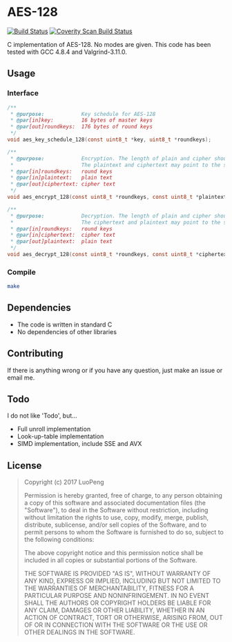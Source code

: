 # AES-128

[![Build Status](https://travis-ci.org/openluopworld/aes_128.svg?branch=master)](https://travis-ci.org/openluopworld/aes_128) [![Coverity Scan Build Status](https://img.shields.io/coverity/scan/11502.svg)](https://scan.coverity.com/projects/openluopworld-aes_128)

C implementation of AES-128. No modes are given. This code has been tested with GCC 4.8.4 and Valgrind-3.11.0.

## Usage

### Interface

```C
/**
 * @purpose:            Key schedule for AES-128
 * @par[in]key:         16 bytes of master keys
 * @par[out]roundkeys:  176 bytes of round keys
 */
void aes_key_schedule_128(const uint8_t *key, uint8_t *roundkeys);

/**
 * @purpose:            Encryption. The length of plain and cipher should be one block (16 bytes).
 *                      The plaintext and ciphertext may point to the same memory
 * @par[in]roundkeys:   round keys
 * @par[in]plaintext:   plain text
 * @par[out]ciphertext: cipher text
 */
void aes_encrypt_128(const uint8_t *roundkeys, const uint8_t *plaintext, uint8_t *ciphertext);

/**
 * @purpose:            Decryption. The length of plain and cipher should be one block (16 bytes).
 *                      The ciphertext and plaintext may point to the same memory
 * @par[in]roundkeys:   round keys
 * @par[in]ciphertext:  cipher text
 * @par[out]plaintext:  plain text
 */
void aes_decrypt_128(const uint8_t *roundkeys, const uint8_t *ciphertext, uint8_t *plaintext);
```

### Compile
```sh
make
```

## Dependencies

+ The code is written in standard C
+ No dependencies of other libraries

## Contributing

If there is anything wrong or if you have any question, just make an issue or email me.

## Todo
I do not like 'Todo', but...

+ Full unroll implementation
+ Look-up-table implementation
+ SIMD implementation, include SSE and AVX

## License

> Copyright (c) 2017 LuoPeng
> 
> Permission is hereby granted, free of charge, to any person obtaining a copy
> of this software and associated documentation files (the "Software"), to deal
> in the Software without restriction, including without limitation the rights
> to use, copy, modify, merge, publish, distribute, sublicense, and/or sell
> copies of the Software, and to permit persons to whom the Software is
> furnished to do so, subject to the following conditions:
> 
> The above copyright notice and this permission notice shall be included in all
> copies or substantial portions of the Software.
> 
> THE SOFTWARE IS PROVIDED "AS IS", WITHOUT WARRANTY OF ANY KIND, EXPRESS OR
> IMPLIED, INCLUDING BUT NOT LIMITED TO THE WARRANTIES OF MERCHANTABILITY,
> FITNESS FOR A PARTICULAR PURPOSE AND NONINFRINGEMENT. IN NO EVENT SHALL THE
> AUTHORS OR COPYRIGHT HOLDERS BE LIABLE FOR ANY CLAIM, DAMAGES OR OTHER
> LIABILITY, WHETHER IN AN ACTION OF CONTRACT, TORT OR OTHERWISE, ARISING FROM,
> OUT OF OR IN CONNECTION WITH THE SOFTWARE OR THE USE OR OTHER DEALINGS IN THE
> SOFTWARE.
